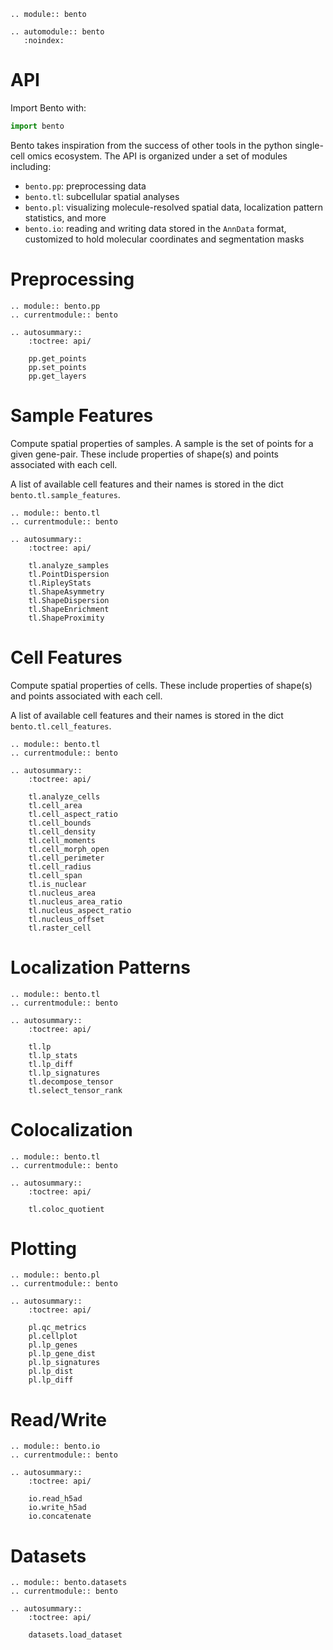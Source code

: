 ```{eval-rst}
.. module:: bento

.. automodule:: bento
   :noindex:
```

# API

Import Bento with:

```python
import bento
```

Bento takes inspiration from the success of other tools in the python single-cell omics ecosystem. The API is organized under a set of modules including:

- `bento.pp`: preprocessing data
- `bento.tl`: subcellular spatial analyses
- `bento.pl`: visualizing molecule-resolved spatial data, localization pattern statistics, and more
- `bento.io`: reading and writing data stored in the `AnnData` format, customized to hold molecular coordinates and segmentation masks

# Preprocessing
```{eval-rst}
.. module:: bento.pp
.. currentmodule:: bento

.. autosummary::
    :toctree: api/
    
    pp.get_points
    pp.set_points
    pp.get_layers
```

# Sample Features
Compute spatial properties of samples. A sample is the set of points for a given gene-pair. These include properties of shape(s) and points associated with each cell.

A list of available cell features and their names is stored in the dict `bento.tl.sample_features`.


```{eval-rst}
.. module:: bento.tl
.. currentmodule:: bento

.. autosummary::
    :toctree: api/

    tl.analyze_samples
    tl.PointDispersion
    tl.RipleyStats
    tl.ShapeAsymmetry
    tl.ShapeDispersion
    tl.ShapeEnrichment
    tl.ShapeProximity    
```


# Cell Features
Compute spatial properties of cells. These include properties of shape(s) and points associated with each cell.

A list of available cell features and their names is stored in the dict `bento.tl.cell_features`.

```{eval-rst}
.. module:: bento.tl
.. currentmodule:: bento

.. autosummary::
    :toctree: api/

    tl.analyze_cells
    tl.cell_area
    tl.cell_aspect_ratio
    tl.cell_bounds
    tl.cell_density
    tl.cell_moments
    tl.cell_morph_open
    tl.cell_perimeter
    tl.cell_radius
    tl.cell_span
    tl.is_nuclear
    tl.nucleus_area
    tl.nucleus_area_ratio
    tl.nucleus_aspect_ratio
    tl.nucleus_offset
    tl.raster_cell

```

# Localization Patterns
```{eval-rst}
.. module:: bento.tl
.. currentmodule:: bento

.. autosummary::
    :toctree: api/
    
    tl.lp
    tl.lp_stats
    tl.lp_diff
    tl.lp_signatures
    tl.decompose_tensor
    tl.select_tensor_rank   
```

# Colocalization
```{eval-rst}
.. module:: bento.tl
.. currentmodule:: bento

.. autosummary::
    :toctree: api/
    
    tl.coloc_quotient
```



# Plotting
```{eval-rst}
.. module:: bento.pl
.. currentmodule:: bento

.. autosummary::
    :toctree: api/

    pl.qc_metrics
    pl.cellplot
    pl.lp_genes
    pl.lp_gene_dist
    pl.lp_signatures
    pl.lp_dist
    pl.lp_diff
```


# Read/Write
```{eval-rst}
.. module:: bento.io
.. currentmodule:: bento

.. autosummary::
    :toctree: api/
   
    io.read_h5ad
    io.write_h5ad
    io.concatenate
```

# Datasets
```{eval-rst}
.. module:: bento.datasets
.. currentmodule:: bento

.. autosummary::
    :toctree: api/
   
    datasets.load_dataset
```